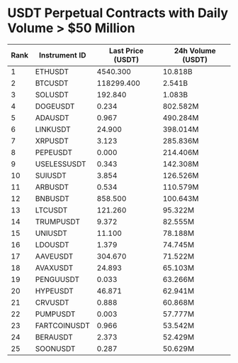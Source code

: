 # USDT Perpetual Contracts with Daily Volume > $50 Million

| Rank | Instrument ID | Last Price (USDT) | 24h Volume (USDT) |
|------|---------------|-------------------|-------------------|
| 1 | ETHUSDT | 4540.300 | 10.818B |
| 2 | BTCUSDT | 118299.400 | 2.541B |
| 3 | SOLUSDT | 192.840 | 1.083B |
| 4 | DOGEUSDT | 0.234 | 802.582M |
| 5 | ADAUSDT | 0.967 | 490.284M |
| 6 | LINKUSDT | 24.900 | 398.014M |
| 7 | XRPUSDT | 3.123 | 285.836M |
| 8 | PEPEUSDT | 0.000 | 214.406M |
| 9 | USELESSUSDT | 0.343 | 142.308M |
| 10 | SUIUSDT | 3.854 | 126.526M |
| 11 | ARBUSDT | 0.534 | 110.579M |
| 12 | BNBUSDT | 858.500 | 100.643M |
| 13 | LTCUSDT | 121.260 | 95.322M |
| 14 | TRUMPUSDT | 9.372 | 82.555M |
| 15 | UNIUSDT | 11.100 | 78.188M |
| 16 | LDOUSDT | 1.379 | 74.745M |
| 17 | AAVEUSDT | 304.670 | 71.522M |
| 18 | AVAXUSDT | 24.893 | 65.103M |
| 19 | PENGUUSDT | 0.033 | 63.266M |
| 20 | HYPEUSDT | 46.871 | 62.941M |
| 21 | CRVUSDT | 0.888 | 60.868M |
| 22 | PUMPUSDT | 0.003 | 57.777M |
| 23 | FARTCOINUSDT | 0.966 | 53.542M |
| 24 | BERAUSDT | 2.373 | 52.429M |
| 25 | SOONUSDT | 0.287 | 50.629M |
